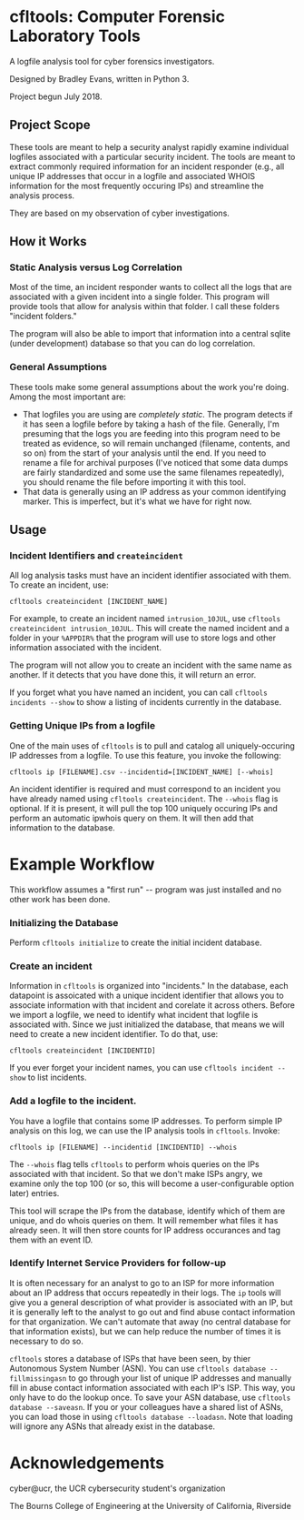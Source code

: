 # cfltools: Computer Forensic Laboratory Tools
A logfile analysis tool for cyber forensics investigators.

Designed by Bradley Evans, written in Python 3.

Project begun July 2018.

## Project Scope

These tools are meant to help a security analyst rapidly examine individual logfiles associated with a particular security incident. The tools are meant to extract commonly required information for an incident responder (e.g., all unique IP addresses that occur in a logfile and associated WHOIS information for the most frequently occuring IPs) and streamline the analysis process.

They are based on my observation of cyber investigations.

## How it Works

### Static Analysis versus Log Correlation

Most of the time, an incident responder wants to collect all the logs that are associated with a given incident into a single folder. This program will provide tools that allow for analysis within that folder. I call these folders "incident folders." 

The program will also be able to import that information into a central sqlite (under development) database so that you can do log correlation.

### General Assumptions

These tools make some general assumptions about the work you're doing. Among the most important are:
* That logfiles you are using are *completely static*. The program detects if it has seen a logfile before by taking a hash of the file. Generally, I'm presuming that the logs you are feeding into this program need to be treated as evidence, so will remain unchanged (filename, contents, and so on) from the start of your analysis until the end. If you need to rename a file for archival purposes (I've noticed that some data dumps are fairly standardized and some use the same filenames repeatedly), you should rename the file before importing it with this tool.
* That data is generally using an IP address as your common identifying marker. This is imperfect, but it's what we have for right now.

## Usage

### Incident Identifiers and `createincident`

All log analysis tasks must have an incident identifier associated with them. To create an incident, use:

`cfltools createincident [INCIDENT_NAME]`

For example, to create an incident named `intrusion_10JUL`, use `cfltools createincident intrusion_10JUL`. This will create the named incident and a folder in your `%APPDIR%` that the program will use to store logs and other information associated with the incident.

The program will not allow you to create an incident with the same name as another. If it detects that you have done this, it will return an error.

If you forget what you have named an incident, you can call `cfltools incidents --show` to show a listing of incidents currently in the database.

### Getting Unique IPs from a logfile

One of the main uses of `cfltools` is to pull and catalog all uniquely-occuring IP addresses from a logfile. To use this feature, you invoke the following:

`cfltools ip [FILENAME].csv --incidentid=[INCIDENT_NAME] [--whois]`

An incident identifier is required and must correspond to an incident you have already named using `cfltools createincident`. The `--whois` flag is optional. If it is present, it will pull the top 100 uniquely occuring IPs and perform an automatic ipwhois query on them. It will then add that information to the database.

# Example Workflow

This workflow assumes a "first run" -- program was just installed and no other work has been done.

### Initializing the Database

Perform `cfltools initialize` to create the initial incident database.

### Create an incident

Information in `cfltools` is organized into "incidents." In the database, each datapoint is assoicated with a unique incident identifier that allows you to associate information with that incident and corelate it across others. Before we import a logfile, we need to identify what incident that logfile is associated with. Since we just initialized the database, that means we will need to create a new incident identifier. To do that, use:

`cfltools createincident [INCIDENTID]`

If you ever forget your incident names, you can use `cfltools incident --show` to list incidents.

### Add a logfile to the incident.

You have a logfile that contains some IP addresses. To perform simple IP analysis on this log, we can use the IP analysis tools in `cfltools`. Invoke:

`cfltools ip [FILENAME] --incidentid [INCIDENTID] --whois`

The `--whois` flag tells `cfltools` to perform whois queries on the IPs associated with that incident. So that we don't make ISPs angry, we examine only the top 100 (or so, this will become a user-configurable option later) entries. 

This tool will scrape the IPs from the database, identify which of them are unique, and do whois queries on them. It will remember what files it has already seen. It will then store counts for IP address occurances and tag them with an event ID.

### Identify Internet Service Providers for follow-up

It is often necessary for an analyst to go to an ISP for more information about an IP address that occurs repeatedly in their logs. The `ip` tools will give you a general description of what provider is associated with an IP, but it is generally left to the analyst to go out and find abuse contact information for that organization. We can't automate that away (no central database for that information exists), but we can help reduce the number of times it is necessary to do so.

`cfltools` stores a database of ISPs that have been seen, by thier Autonomous System Number (ASN). You can use `cfltools database --fillmissingasn` to go through your list of unique IP addresses and manually fill in abuse contact information associated with each IP's ISP. This way, you only have to do the lookup once. To save your ASN database, use `cfltools database --saveasn`. If you or your colleagues have a shared list of ASNs, you can load those in using `cfltools database --loadasn`. Note that loading will ignore any ASNs that already exist in the database.

# Acknowledgements

cyber@ucr, the UCR cybersecurity student's organization

The Bourns College of Engineering at the University of California, Riverside
